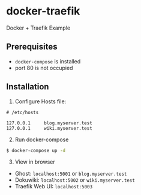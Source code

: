 # docker-traefik

Docker + Traefik Example

## Prerequisites

- `docker-compose` is installed
- port 80 is not occupied

## Installation

1. Configure Hosts file:

```
# /etc/hosts

127.0.0.1     blog.myserver.test
127.0.0.1     wiki.myserver.test
```

2. Run docker-compose

```bash
$ docker-compose up -d
```

3. View in browser

- Ghost: `localhost:5001` or `blog.myserver.test`
- Dokuwiki: `localhost:5002` or `wiki.myserver.test`
- Traefik Web UI: `localhost:5003`
